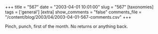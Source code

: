 +++
title = "567"
date = "2003-04-01 10:01:00"
slug = "567"
[taxonomies]
tags = ['general']
[extra]
show_comments = "false"
comments_file = "/content/blog/2003/04/2003-04-01-567-comments.csv"
+++

Pinch, punch, first of the month. No returns or anything back.
